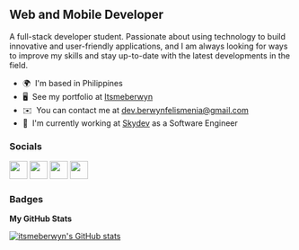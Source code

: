Web and Mobile Developer
------------------------

A full-stack developer student. Passionate about using technology to build innovative and user-friendly applications, and I am always looking for ways to improve my skills and stay up-to-date with the latest developments in the field.

*   🌍  I'm based in Philippines
*   🖥️  See my portfolio at [Itsmeberwyn](https://www.itsmeberwyn.tech/)
*   ✉️  You can contact me at [dev.berwynfelismenia@gmail.com](mailto:dev.berwynfelismenia@gmail.com)
*   🚀  I'm currently working at [Skydev](http://#) as a Software Engineer

 ### Socials

<p align="left"> <a href="https://www.facebook.com/nywreb.felismenia" target="_blank" rel="noreferrer"><img src="https://raw.githubusercontent.com/danielcranney/readme-generator/main/public/icons/socials/facebook.svg" width="32" height="32" /></a> <a href="https://www.github.com/itsmeberwyn" target="_blank" rel="noreferrer"><img src="https://raw.githubusercontent.com/danielcranney/readme-generator/main/public/icons/socials/github.svg" width="32" height="32" /></a> <a href="https://www.linkedin.com/in/berwyn-felismenia-592201237" target="_blank" rel="noreferrer"><img src="https://raw.githubusercontent.com/danielcranney/readme-generator/main/public/icons/socials/linkedin.svg" width="32" height="32" /></a> <a href="http://www.medium.com/@bherfelismenia" target="_blank" rel="noreferrer"><img src="https://raw.githubusercontent.com/danielcranney/readme-generator/main/public/icons/socials/medium.svg" width="32" height="32" /></a></p>

### Badges

<b>My GitHub Stats</b>

<a href="http://www.github.com/itsmeberwyn"><img src="https://github-readme-stats.vercel.app/api?username=itsmeberwyn&show_icons=true&hide=&count_private=true&title_color=0891b2&text_color=ffffff&icon_color=0891b2&bg_color=1c1917&hide_border=true&show_icons=true" alt="itsmeberwyn's GitHub stats" /></a>
